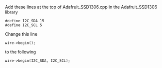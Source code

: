 Add these lines at the top of Adafruit_SSD1306.cpp in the Adafruit_SSD1306 library

```
#define I2C_SDA 15
#define I2C_SCL 5
```

Change this line

```
wire->begin();
```

to the following

```
wire->begin(I2C_SDA, I2C_SCL);
```
